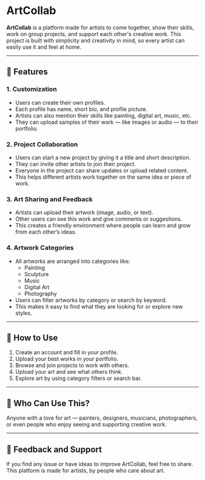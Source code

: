 # ArtCollab

**ArtCollab** is a platform made for artists to come together, show their skills, work on group projects, and support each other's creative work. This project is built with simplicity and creativity in mind, so every artist can easily use it and feel at home.

---

## 🌟 Features

### 1. Customization

- Users can create their own profiles.
- Each profile has name, short bio, and profile picture.
- Artists can also mention their skills like painting, digital art, music, etc.
- They can upload samples of their work — like images or audio — to their portfolio.

### 2. Project Collaboration

- Users can start a new project by giving it a title and short description.
- They can invite other artists to join their project.
- Everyone in the project can share updates or upload related content.
- This helps different artists work together on the same idea or piece of work.

### 3. Art Sharing and Feedback

- Artists can upload their artwork (image, audio, or text).
- Other users can see this work and give comments or suggestions.
- This creates a friendly environment where people can learn and grow from each other’s ideas.

### 4. Artwork Categories

- All artworks are arranged into categories like:
  - Painting
  - Sculpture
  - Music
  - Digital Art
  - Photography
- Users can filter artworks by category or search by keyword.
- This makes it easy to find what they are looking for or explore new styles.

---

## 📌 How to Use

1. Create an account and fill in your profile.
2. Upload your best works in your portfolio.
3. Browse and join projects to work with others.
4. Upload your art and see what others think.
5. Explore art by using category filters or search bar.

---

## 🙌 Who Can Use This?

Anyone with a love for art — painters, designers, musicians, photographers, or even people who enjoy seeing and supporting creative work.

---

## 💬 Feedback and Support

If you find any issue or have ideas to improve ArtCollab, feel free to share. This platform is made for artists, by people who care about art.

